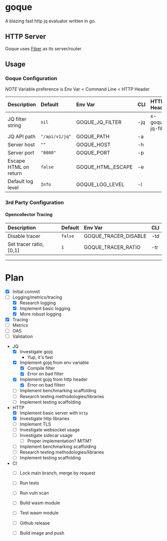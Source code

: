# goque

A blazing fast http jq evaluator written in go.


## HTTP Server

Goque uses [Fiber](https://gofiber.io/) as its server/router. 

## Usage

### Goque Configuration

*NOTE* Variable preference is Env Var < Command Line < HTTP Header

| Description           | Default        | Env Var           | CLI  | HTTP Header       |
| :-------------------- | :------------- | :---------------- | :--- | :---------------- |
| JQ filter string      | `nil`          | GOQUE_JQ_FILTER   | -jq  | x-goque-jq-filter |
| JQ API path           | `"/api/v1/jq"` | GOQUE_PATH        | -a   |                   |
| Server host           | `""`           | GOQUE_HOST        | -h   |                   |
| Server port           | `"8080"`       | GOQUE_PORT        | -p   |                   |
| Escape HTML on return | `false`        | GOQUE_HTML_ESCAPE | -e   |                   |
| Default log level     | `Info`         | GOQUE_LOG_LEVEL   | -l   |                   |


### 3rd Party Configuration

#### Opencollector Tracing 

| Description               | Default | Env Var              | CLI  |
| :------------------------ | :------ | :------------------- | :--- |
| Disable tracer            | `false` | GOQUE_TRACER_DISABLE | -td  |
| Set tracer ratio, \[0,1\] | `1`     | GOQUE_TRACER_RATIO   | -tr  |


---

# Plan

- [x] Initial commit
- [ ] Logging/metrics/tracing
    - [x] Research logging
    - [x] Implement basic logging
    - [x] More robust logging
- [x] Tracing
- [ ] Metrics
- [ ] OAS
- [ ] Validation
- JQ
  - [x] Investigate gojq
      - Yup, it's fast
  - [x] Implement gojq from env variable
      - [x] Compile filter
      - [x] Error on bad filter
  - [x] Implement gojq from http header
      - [x] Error on bad filterr
  - [ ] Implement benchmarking scaffolding 
  - [ ] Research testing methodologies/libraries
  - [ ] Implement testing scaffolding
- HTTP
  - [x] Implement basic server with `http`
  - [x] Investigate http libraries
  - [ ] Implement TLS
  - [ ] Investigate websocket usage
  - [ ] Investigate sidecar usage
      - [ ] Proper implementation? MITM?
  - [ ] Implement benchmarking scaffolding 
  - [ ] Research testing methodologies/libraries
  - [ ] Implement testing scaffolding
- CI
  - [ ] Lock main branch, merge by request
  - [ ] Run tests
  - [ ] Run vuln scan
  - [ ] Build wasm module
  - [ ] Test wasm module
  - [ ] Github release
  - [ ] Build image and push
    